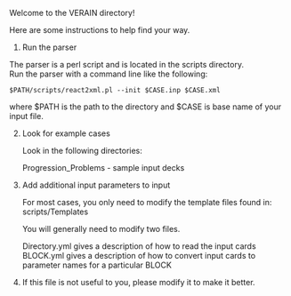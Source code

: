 Welcome to the VERAIN directory!

Here are some instructions to help find your way.

1. Run the parser

  The parser is a perl script and is located in the scripts directory.  
  Run the parser with a command line like the following:

    $PATH/scripts/react2xml.pl --init $CASE.inp $CASE.xml

  where $PATH is the path to the directory and $CASE is base name of your
  input file.

2. Look for example cases

   Look in the following directories:

     Progression_Problems - sample input decks

3. Add additional input parameters to input

   For most cases, you only need to modify the template files found in:
      scripts/Templates

   You will generally need to modify two files.

     Directory.yml  gives a description of how to read the input cards
     BLOCK.yml      gives a description of how to convert input cards to
                     parameter names for a particular BLOCK


4. If this file is not useful to you, please modify it to make it better.


